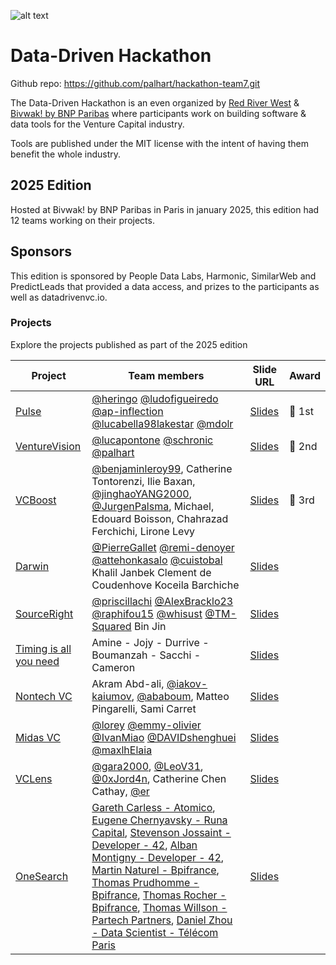 ![alt text](https://i.imgur.com/O8vZHPM.png)

# Data-Driven Hackathon

Github repo: https://github.com/palhart/hackathon-team7.git

The Data-Driven Hackathon is an even organized by [Red River West](https://redriverwest.com) & [Bivwak! by BNP Paribas](https://bivwak.bnpparibas/) where participants work on building software & data tools for the Venture Capital industry.

Tools are published under the MIT license with the intent of having them benefit the whole industry.

## 2025 Edition

Hosted at Bivwak! by BNP Paribas in Paris in january 2025, this edition had 12 teams working on their projects.

## Sponsors

This edition is sponsored by People Data Labs, Harmonic, SimilarWeb and PredictLeads that provided a data access, and prizes to the participants as well as datadrivenvc.io.

### Projects

Explore the projects published as part of the 2025 edition

| Project                                                                              | Team members                                                                                                                                                                                                                                                                                                                                                                                                                                                                                                                                                                                                                                                                                                                                                                       | Slide URL                                                                                                                                   | Award  |
| ------------------------------------------------------------------------------------ | ---------------------------------------------------------------------------------------------------------------------------------------------------------------------------------------------------------------------------------------------------------------------------------------------------------------------------------------------------------------------------------------------------------------------------------------------------------------------------------------------------------------------------------------------------------------------------------------------------------------------------------------------------------------------------------------------------------------------------------------------------------------------------------- | ------------------------------------------------------------------------------------------------------------------------------------------- | ------ |
| [Pulse](https://github.com/heringo/ddvc)                                             | [@heringo](https://github.com/heringo) [@ludofigueiredo](https://github.com/ludofigueiredo) [@ap-inflection](https://github.com/ap-inflection) [@lucabella98lakestar](https://github.com/lucabella98lakestar) [@mdolr](https://github.com/mdolr)                                                                                                                                                                                                                                                                                                                                                                                                                                                                                                                                   | [Slides](https://drive.google.com/file/d/18kxCggElG6QSAftptm8MNckVJBTnsGee/view?usp=sharing)                                                | 🥇 1st |
| [VentureVision](https://github.com/palhart/hackathon-team7)                          | [@lucapontone](https://github.com/lucapontone) [@schronic](https://github.com/schronic) [@palhart](https://github.com/palhart)                                                                                                                                                                                                                                                                                                                                                                                                                                                                                                                                                                                                                                                     | [Slides](https://docs.google.com/presentation/d/18Y-R7aPpForNVRNkk3X2bR4HbcynlGJg/edit#slide=id.p1)                                         | 🥈 2nd |
| [VCBoost](https://github.com/Lironeee/VCBoost)                                       | [@benjaminleroy99](https://github.com/benjaminleroy99), Catherine Tontorenzi, Ilie Baxan, [@jinghaoYANG2000](https://github.com/jinghaoYANG2000), [@JurgenPalsma](https://github.com/JurgenPalsma), Michael, Edouard Boisson, Chahrazad Ferchichi, Lirone Levy                                                                                                                                                                                                                                                                                                                                                                                                                                                                                                                     | [Slides](https://docs.google.com/presentation/d/19LQC6MKAPaY21ImGsBUfMf2mPd0HDh6w/edit#slide=id.p1)                                         | 🥉 3rd |
| [Darwin](https://github.com/remi-denoyer/data-driven-hackathon-2025)                 | [@PierreGallet](https://github.com/PierreGallet) [@remi-denoyer](https://github.com/remi-denoyer) [@attehonkasalo](https://github.com/attehonkasalo) [@cuistobal](https://github.com/cuistobal) Khalil Janbek Clement de Coudenhove Koceila Barchiche                                                                                                                                                                                                                                                                                                                                                                                                                                                                                                                              | [Slides](https://drive.google.com/drive/folders/1KAJeuvLUyDXyDjVXXHu68w6JiXrdEr9o/Team_1_presenation_Darwin.pptx)                           |        |
| [SourceRight](https://github.com/newfundcap/ddvc-hackathon-2025)                     | [@priscillachi](https://github.com/priscillachi) [@AlexBracklo23](https://github.com/AlexBracklo23) [@raphifou15](https://github.com/raphifou15) [@whisust](https://github.com/whisust) [@TM-Squared](https://github.com/TM-Squared) Bin Jin                                                                                                                                                                                                                                                                                                                                                                                                                                                                                                                                       | [Slides](https://docs.google.com/presentation/d/1EdjpwCXm1NJWffOfKsa-ccUWfXVswWMt/edit?usp=drive_web&ouid=116890498073344036920&rtpof=true) |        |
| [Timing is all you need](https://github.com/samyamine/hackathon_bivwak_team_3_final) | Amine - Jojy - Durrive - Boumanzah - Sacchi - Cameron                                                                                                                                                                                                                                                                                                                                                                                                                                                                                                                                                                                                                                                                                                                              | [Slides](https://docs.google.com/presentation/d/19nDNRie7giV_gjLFqbm9GFTHll5eIKyA/edit#slide=id.p1)                                         |        |
| [Nontech VC](https://github.com/ababoum/data-driven-vc)                              | Akram Abd-ali, [@iakov-kaiumov](https://github.com/iakov-kaiumov), [@ababoum](https://github.com/ababoum), Matteo Pingarelli, Sami Carret                                                                                                                                                                                                                                                                                                                                                                                                                                                                                                                                                                                                                                          | [Slides](https://docs.google.com/presentation/d/15U8tPhalUm-2d-Tg0H7WcqBK9hj4JnW8/edit)                                                     |        |
| [Midas VC](https://github.com/maxlhElaia/vc_exec_assistant)                          | [@lorey](https://github.com/lorey) [@emmy-olivier](https://github.com/emmy-olivier) [@IvanMiao](https://github.com/IvanMiao) [@DAVIDshenghuei](https://github.com/DAVIDshenghuei) [@maxlhElaia](https://github.com/maxlhElaia)                                                                                                                                                                                                                                                                                                                                                                                                                                                                                                                                                     | [Slides](https://docs.google.com/presentation/d/1WBu2lgNFElphpkC3baKRlezeQvZCayYn/edit#slide=id.p1)                                         |        |
| [VCLens](https://github.com/0xJord4n/bnp-hackaton)                                   | [@gara2000](https://github.com/gara2000), [@LeoV31](https://github.com/LeoV31), [@0xJord4n](https://github.com/0xJord4n), Catherine Chen Cathay, [@er](https://github.com/ernests)                                                                                                                                                                                                                                                                                                                                                                                                                                                                                                                                                                                                 | [Slides](https://docs.google.com/presentation/d/1QGUv0jWOAL3yw_J3gzAti1jma15fuxm8/edit)                                                     |        |
| [OneSearch](https://github.com/amontign/hackathon-vc)                                | [Gareth Carless - Atomico](https://www.linkedin.com/in/garethcarless/), [Eugene Chernyavsky - Runa Capital](https://www.linkedin.com/in/evgeniy-chernyavskiy/), [Stevenson Jossaint - Developer - 42](https://www.linkedin.com/in/stevenson-jossaint/), [Alban Montigny - Developer - 42](https://www.linkedin.com/in/alban-montigny/), [Martin Naturel - Bpifrance](https://www.linkedin.com/in/martin-naturel-459270130/), [Thomas Prudhomme - Bpifrance](https://www.linkedin.com/in/thomasprudhomme/), [Thomas Rocher - Bpifrance](https://www.linkedin.com/in/thomas-rocher-bpifrance/), [Thomas Willson - Partech Partners](https://www.linkedin.com/in/thomas-willson-5a8b31207/), [Daniel Zhou - Data Scientist - Télécom Paris](https://www.linkedin.com/in/zhou-daniel/) | [Slides](https://docs.google.com/presentation/d/1QseY2TDeB8hwDvfp18tuSE3iJWP3nK73/edit)                                                     |        |
